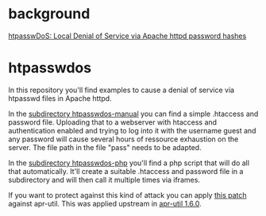background
==========

[htpasswDoS: Local Denial of Service via Apache httpd password hashes](https://blog.fuzzing-project.org/56-htpasswDoS-Local-Denial-of-Service-via-Apache-httpd-password-hashes.html)

htpasswdos
==========

In this repository you'll find examples to cause a denial of service
via htpasswd files in Apache httpd.

In the [subdirectory htpasswdos-manual](htpasswdos-manual/) you can find a simple .htaccess
and password file. Uploading that to a webserver with htaccess and
authentication enabled and trying to log into it with the username
guest and any password will cause several hours of ressource exhaustion
on the server. The file path in the file "pass" needs to be adapted.

In the [subdirectory htpasswdos-php](htpasswdos-php/) you'll find a php script
that will do all that automatically. It'll create a suitable .htaccess
and password file in a subdirectory and will then call it multiple
times via iframes.

If you want to protect against this kind of attack you can apply
[this patch](apr-util-1.5-limit-dos.diff) against apr-util. This was applied
upstream in [apr-util 1.6.0](https://archive.apache.org/dist/apr/CHANGES-APR-UTIL-1.6).
